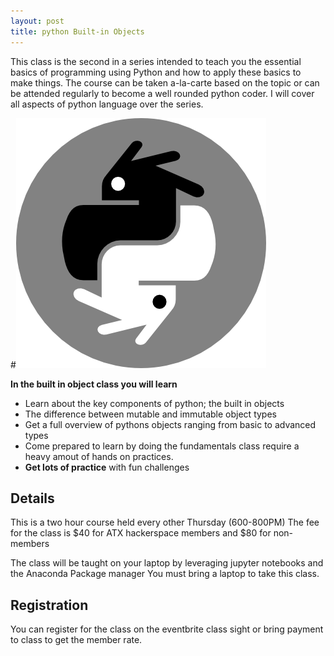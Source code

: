 ```yaml
---
layout: post
title: python Built-in Objects 
---
```

<p>This class is the second in a series intended to teach you the essential basics of programming using Python and how to apply these basics to make things. The course can be taken a-la-carte based on the topic or can be attended regularly to become a well rounded python coder. I will cover all aspects of python language over the series. </p>

#![image](https://github.com/creatingsapien/pythonforhominids/blob/gh-pages/img/python_logo_png_1124609sclance.png "_")


**In the built in object class you will learn** 

* Learn about the key components of python; the built in objects
* The difference between mutable and immutable object types 
* Get a full overview of pythons objects ranging from basic to advanced types 
* Come prepared to learn by doing the fundamentals class require a heavy amout of hands on practices.
* **Get lots of practice** with fun challenges


## Details

This is a two hour course held every other Thursday (600-800PM)
The fee for the class is $40 for ATX hackerspace members and $80 for non-members

The class will be taught on your laptop by leveraging jupyter notebooks and the Anaconda Package manager
You must bring a laptop to take this class.

## Registration
You can register for the class on the eventbrite class sight or bring payment to class to get the member rate.

